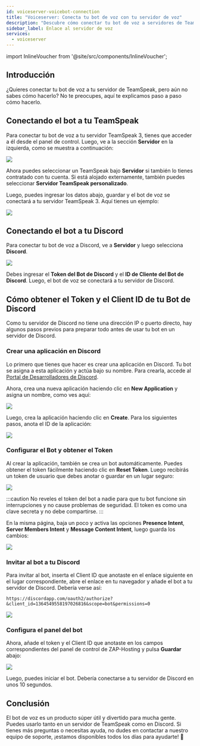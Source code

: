 ```yaml
---
id: voiceserver-voicebot-connection
title: "Voiceserver: Conecta tu bot de voz con tu servidor de voz"
description: "Descubre cómo conectar tu bot de voz a servidores de TeamSpeak y Discord para una comunicación y control sin interrupciones → Aprende más ahora"
sidebar_label: Enlace al servidor de voz
services:
  - voiceserver
---
```


import InlineVoucher from '@site/src/components/InlineVoucher';

<InlineVoucher />



## Introducción

¿Quieres conectar tu bot de voz a tu servidor de TeamSpeak, pero aún no sabes cómo hacerlo? No te preocupes, aquí te explicamos paso a paso cómo hacerlo.



## Conectando el bot a tu TeamSpeak

Para conectar tu bot de voz a tu servidor TeamSpeak 3, tienes que acceder a él desde el panel de control. Luego, ve a la sección **Servidor** en la izquierda, como se muestra a continuación:

![](https://screensaver01.zap-hosting.com/index.php/s/bPPCgtQH4Q8NwxB/preview)

Ahora puedes seleccionar un TeamSpeak bajo **Servidor** si también lo tienes contratado con tu cuenta. Si está alojado externamente, también puedes seleccionar **Servidor TeamSpeak personalizado**.

Luego, puedes ingresar los datos abajo, guardar y el bot de voz se conectará a tu servidor TeamSpeak 3. Aquí tienes un ejemplo:

![](https://screensaver01.zap-hosting.com/index.php/s/PDBa6qy53FgAKRY/preview)


## Conectando el bot a tu Discord

Para conectar tu bot de voz a Discord, ve a **Servidor** y luego selecciona **Discord**.

![](https://screensaver01.zap-hosting.com/index.php/s/g73fPeqbesHiXSm/preview)

Debes ingresar el **Token del Bot de Discord** y el **ID de Cliente del Bot de Discord**. Luego, el bot de voz se conectará a tu servidor de Discord.


## Cómo obtener el Token y el Client ID de tu Bot de Discord

Como tu servidor de Discord no tiene una dirección IP o puerto directo, hay algunos pasos previos para preparar todo antes de usar tu bot en un servidor de Discord.


### Crear una aplicación en Discord

Lo primero que tienes que hacer es crear una aplicación en Discord. Tu bot se asigna a esta aplicación y actúa bajo su nombre. Para crearla, accede al [Portal de Desarrolladores de Discord](https://discord.com/developers/applications/).

Ahora, crea una nueva aplicación haciendo clic en **New Application** y asigna un nombre, como ves aquí:

![](https://screensaver01.zap-hosting.com/index.php/s/YPbPtRaPEHZ7pB4/preview)

Luego, crea la aplicación haciendo clic en **Create**. Para los siguientes pasos, anota el ID de la aplicación:

![](https://screensaver01.zap-hosting.com/index.php/s/tzBNzKBGzX8j4EK/preview)


### Configurar el Bot y obtener el Token

Al crear la aplicación, también se crea un bot automáticamente. Puedes obtener el token fácilmente haciendo clic en **Reset Token**. Luego recibirás un token de usuario que debes anotar o guardar en un lugar seguro:

![](https://screensaver01.zap-hosting.com/index.php/s/5ypmywwPJxRAFax/preview)

:::caution
No reveles el token del bot a nadie para que tu bot funcione sin interrupciones y no cause problemas de seguridad. El token es como una clave secreta y no debe compartirse.
:::

En la misma página, baja un poco y activa las opciones **Presence Intent**, **Server Members Intent** y **Message Content Intent**, luego guarda los cambios:

![](https://screensaver01.zap-hosting.com/index.php/s/3Lkbs5Yb9grgrJ7/preview)


### Invitar al bot a tu Discord

Para invitar al bot, inserta el Client ID que anotaste en el enlace siguiente en el lugar correspondiente, abre el enlace en tu navegador y añade el bot a tu servidor de Discord. Debería verse así:

```
https://discordapp.com/oauth2/authorize?&client_id=1364549558197026816&scope=bot&permissions=0
```

![](https://screensaver01.zap-hosting.com/index.php/s/yKX4ocRtrZ7zLWB/preview)


### Configura el panel del bot

Ahora, añade el token y el Client ID que anotaste en los campos correspondientes del panel de control de ZAP-Hosting y pulsa **Guardar** abajo:

![](https://screensaver01.zap-hosting.com/index.php/s/9Y79xx2FzGm73zW/preview)

Luego, puedes iniciar el bot. Debería conectarse a tu servidor de Discord en unos 10 segundos.


## Conclusión

El bot de voz es un producto súper útil y divertido para mucha gente. Puedes usarlo tanto en un servidor de TeamSpeak como en Discord. Si tienes más preguntas o necesitas ayuda, no dudes en contactar a nuestro equipo de soporte, ¡estamos disponibles todos los días para ayudarte! 🙂

<InlineVoucher />